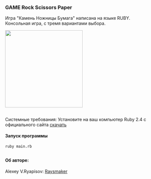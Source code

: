 ### GAME Rock Scissors Paper 
Игра "Камень Ножницы Бумага" написана на языке RUBY.<br />
Консольная игра, с тремя вариантами выбора.

<img src="https://upload.wikimedia.org/wikipedia/commons/thumb/b/bb/Rock-paper-scissors-ru.svg/460px-Rock-paper-scissors-ru.svg.png" width="250"/>

##
Системные требования:
Установите на ваш компьютер Ruby 2.4 с официального сайта <a href="https://www.ruby-lang.org/ru/downloads/">скачать</a></br>

#### Запуск программы 

``` 
ruby main.rb 
```

##
<h4> Об авторе: </h4>
Alexey V.Ryapisov: <a href="https://raysmaker.github.io/cv/">Raysmaker</a>

